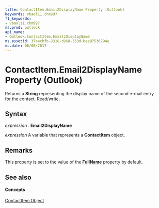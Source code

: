 ```yaml
---
title: ContactItem.Email2DisplayName Property (Outlook)
keywords: vbaol11.chm997
f1_keywords:
- vbaol11.chm997
ms.prod: outlook
api_name:
- Outlook.ContactItem.Email2DisplayName
ms.assetid: 37a4cbfb-8318-d968-353d-bee87536794e
ms.date: 06/08/2017
---
```



# ContactItem.Email2DisplayName Property (Outlook)

Returns a **String** representing the display name of the second e-mail entry for the contact. Read/write.


## Syntax

 _expression_ . **Email2DisplayName**

 _expression_ A variable that represents a **ContactItem** object.


## Remarks

This property is set to the value of the **[FullName](contactitem-fullname-property-outlook.md)** property by default.


## See also


#### Concepts


[ContactItem Object](contactitem-object-outlook.md)

